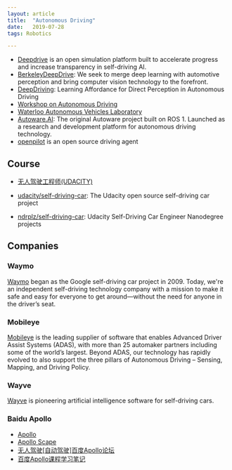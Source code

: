 ```yaml
---
layout: article
title:  "Autonomous Driving"
date:   2019-07-28
tags: Robotics

---
```


* [Deepdrive](https://deepdrive.io/) is an open simulation platform built to accelerate progress and increase transparency in self-driving AI.
* [BerkeleyDeepDrive](https://deepdrive.berkeley.edu/): We seek to merge deep learning with automotive perception and bring computer vision technology to the forefront.
* [DeepDriving](http://deepdriving.cs.princeton.edu/): Learning Affordance for Direct Perception in Autonomous Driving
* [Workshop on Autonomous Driving](http://wad.ai/)
* [Waterloo Autonomous Vehicles Laboratory](http://wavelab.uwaterloo.ca/)
* [Autoware.AI](https://www.autoware.ai/): The original Autoware project built on ROS 1. Launched as a research and development platform for autonomous driving technology.
* [openpilot](https://github.com/commaai/openpilot) is an open source driving agent

## Course

* [无人驾驶工程师(UDACITY)](https://cn.udacity.com/course/self-driving-car-engineer--nd013)

* [udacity/self-driving-car](https://github.com/udacity/self-driving-car): The Udacity open source self-driving car project

* [ndrplz/self-driving-car](https://github.com/ndrplz/self-driving-car): Udacity Self-Driving Car Engineer Nanodegree projects

## Companies

### Waymo

[Waymo](https://waymo.com/) began as the Google self-driving car project in 2009. Today, we're an independent self-driving technology company with a mission to make it safe and easy for everyone to get around—without the need for anyone in the driver’s seat.

### Mobileye

[Mobileye](https://www.mobileye.com/) is the leading supplier of software that enables Advanced Driver Assist Systems (ADAS), with more than 25 automaker partners including some of the world’s largest. Beyond ADAS, our technology has rapidly evolved to also support the three pillars of Autonomous Driving – Sensing, Mapping, and Driving Policy.

### Wayve

[Wayve](https://wayve.ai) is pioneering artificial intelligence software for self-driving cars.

### Baidu Apollo

* [Apollo](http://apollo.auto/)
* [Apollo Scape](http://apolloscape.auto/)
* [无人驾驶[自动驾驶]百度Apollo论坛](http://www.51apollo.com/)
* [百度Apollo课程学习笔记](https://cggos.github.io/robotics/apollo-note.html)
